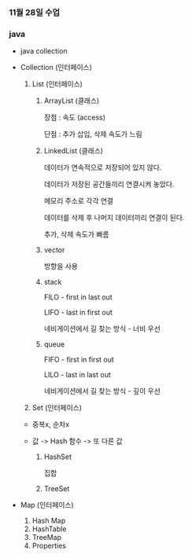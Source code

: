 ### 11월 28일 수업


### java

- java collection

- Collection (인터페이스)

  1. List (인터페이스)

      1. ArrayList (클래스)

          장점 : 속도 (access)

          단점 : 추가 삽입, 삭제 속도가 느림

      2. LinkedList (클래스)

          데이터가 연속적으로 저장되어 있지 않다.

          데이터가 저장된 공간들끼리 연결시켜 놓았다.

          메모리 주소로 각각 연결

          데이터를 삭제 후 나머지 데이터끼리 연결이 된다.

          추가, 삭제 속도가 빠름

      3. vector

          방향을 사용

      4. stack 

          FILO - first in last out

          LIFO - last in first out

          네비게이션에서 길 찾는 방식 - 너비 우선

      5. queue

          FIFO - first in first out

          LILO - last in last out

          네비게이션에서 길 찾는 방식 - 깊이 우선

  2.  Set (인터페이스)

  - 중복x, 순차x 
  - 값 -> Hash 함수 -> 또 다른 값

    1. HashSet

        집합

    2. TreeSet

- Map (인터페이스)

  1. Hash Map
  2. HashTable
  3. TreeMap
  4. Properties
